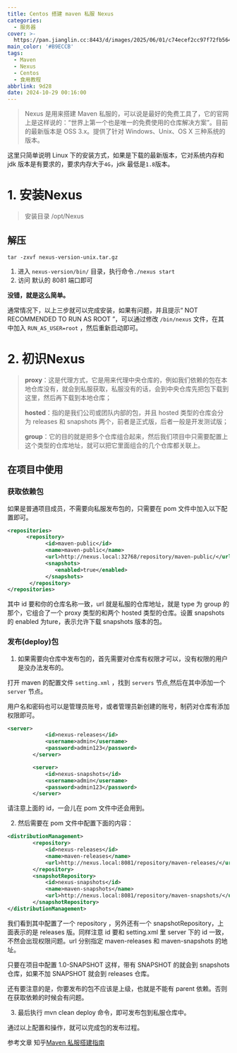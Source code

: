 ```yaml
---
title: Centos 搭建 maven 私服 Nexus
categories:
  - 服务器
cover: >-
  https://pan.jianglin.cc:8443/d/images/2025/06/01/c74ecef2cc97f72fb56454140b2432a8.png
main_color: '#B9ECCB'
tags:
  - Maven
  - Nexus
  - Centos
  - 食用教程
abbrlink: 9d28
date: 2024-10-29 00:16:00
---
```


> Nexus 是用来搭建 Maven 私服的，可以说是最好的免费工具了，它的官网上是这样说的：“世界上第一个也是唯一的免费使用的仓库解决方案”。目前的最新版本是 OSS 3.x。提供了针对 Windows、Unix、OS X 三种系统的版本。

这里只简单说明 Linux 下的安装方式，如果是下载的最新版本，它对系统内存和 jdk 版本是有要求的，要求内存大于`4G`，jdk 最低是`1.8`版本。

# 1. 安装Nexus

> 安装目录 /opt/Nexus

## 解压

~~~shell
tar -zxvf nexus-version-unix.tar.gz
~~~

1. 进入 `nexus-version/bin/` 目录，执行命令`./nexus start`
2. 访问 默认的 8081 端口即可

**没错，就是这么简单。**

通常情况下，以上三步就可以完成安装，如果有问题，并且提示“ NOT RECOMMENDED TO RUN AS ROOT ”，可以通过修改 `/bin/nexus` 文件，在其中加入 `RUN_AS_USER=root` ，然后重新启动即可。

# 2. 初识Nexus

> **proxy**：这是代理方式，它是用来代理中央仓库的，例如我们依赖的包在本地仓库没有，就会到私服获取，私服没有的话，会到中央仓库先把包下载到这里，然后再下载到本地仓库；
>
> **hosted**：指的是我们公司或团队内部的包，并且 hosted 类型的仓库会分为 releases 和 snapshots 两个，前者是正式版，后者一般是开发测试版；
>
> **group**：它的目的就是把多个仓库组合起来，然后我们项目中只需要配置上这个类型的仓库地址，就可以把它里面组合的几个仓库都关联上。

## 在项目中使用

### 获取依赖包

如果是普通项目成员，不需要向私服发布包的，只需要在 pom 文件中加入以下配置即可。

```xml
<repositories>
      <repository>
            <id>maven-public</id>
            <name>maven-public</name>
            <url>http://nexus.local:32768/repository/maven-public/</url>
            <snapshots>
               <enabled>true</enabled>
            </snapshots>
       </repository>
</repositories>
```

其中 id 要和你的仓库名称一致，url 就是私服的仓库地址，就是 type 为 group 的那个，它组合了一个 proxy 类型的和两个 hosted 类型的仓库。设置 snapshots 的 enabled 为ture，表示允许下载 snapshots 版本的包。

### 发布(deploy)包

1. 如果需要向仓库中发布包的，首先需要对仓库有权限才可以，没有权限的用户是没办法发布的。

打开 maven 的配置文件 `setting.xml` ，找到 `servers` 节点,然后在其中添加一个 `server` 节点。

用户名和密码也可以是管理员账号，或者管理员新创建的账号，制药对仓库有添加权限即可。

```xml
<server>
            <id>nexus-releases</id>
            <username>admin</username>
            <password>admin123</password>
        </server>

        <server>
            <id>nexus-snapshots</id>
            <username>admin</username>
            <password>admin123</password>
        </server>
```

请注意上面的 id，一会儿在 pom 文件中还会用到。

2. 然后需要在 pom 文件中配置下面的内容：

```xml
<distributionManagement>
        <repository>
            <id>nexus-releases</id>
            <name>maven-releases</name>
            <url>http://nexus.local:8081/repository/maven-releases/</url>
        </repository>
        <snapshotRepository>
            <id>nexus-snapshots</id>
            <name>maven-snapshots</name>
            <url>http://nexus.local:8081/repository/maven-snapshots/</url>
        </snapshotRepository>
</distributionManagement>
```

我们看到其中配置了一个 repository ，另外还有一个 snapshotRepository，上面表示的是 releases 版。同样注意 id 要和 setting.xml 里 server 下的 id 一致，不然会出现权限问题。url 分别指定 maven-releases 和 maven-snapshots 的地址。

只要在项目中配置 1.0-SNAPSHOT 这样，带有 SNAPSHOT 的就会到 snapshots 仓库，如果不加 SNAPSHOT 就会到 releases 仓库。

还有要注意的是，你要发布的包不应该是上级，也就是不能有 parent 依赖。否则在获取依赖的时候会有问题。

3. 最后执行 mvn clean deploy 命令，即可发布包到私服仓库中。

通过以上配置和操作，就可以完成包的发布过程。



参考文章 知乎[Maven 私服搭建指南](https://zhuanlan.zhihu.com/p/148636979)
